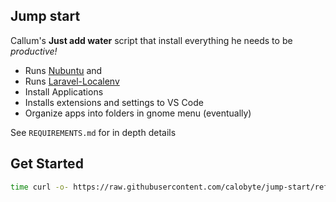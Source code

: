 ## Jump start
Callum's **Just add water** script that install everything he needs to be _productive!_

- Runs [Nubuntu](https://github.com/calobyte/nubuntu) and 
- Runs [Laravel-Localenv](https://github.com/calobyte/laravel-localenv)
- Install Applications
- Installs extensions and settings to VS Code
- Organize apps into folders in gnome menu (eventually)

See `REQUIREMENTS.md` for in depth details

## Get Started
```bash
time curl -o- https://raw.githubusercontent.com/calobyte/jump-start/refs/heads/main/run.sh | bash
```